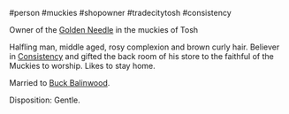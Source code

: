 #person #muckies #shopowner #tradecitytosh #consistency

Owner of the [Golden Needle](obsidian://open?vault=World%20Wiki&file=Confederation%20of%20Cernia%2FTradecity%20Tosh%2FMuckies%2FL_Golden%20Needle) in the muckies of Tosh

Halfling man, middle aged, rosy complexion and brown curly hair. Believer in [Consistency](obsidian://open?vault=World%20Wiki&file=Pantheon%2FG_Consistency) and gifted the back room of his store to the faithful of the Muckies to worship. Likes to stay home.

Married to [Buck Balinwood](obsidian://open?vault=World%20Wiki&file=Confederation%20of%20Cernia%2FTradecity%20Tosh%2FMuckies%2FP_Buck%20(Torchbearer)%20Balinwood).

Disposition: Gentle.